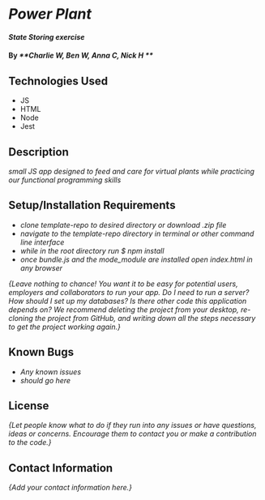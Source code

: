 # _Power Plant_

#### _State Storing exercise_

#### By _**Charlie W, Ben W, Anna C, Nick H **_

## Technologies Used

* JS
* HTML
* Node
* Jest

## Description

_small JS app designed to feed and care for virtual plants while practicing our functional programming skills_

## Setup/Installation Requirements

* _clone template-repo to desired directory or download .zip file_
* _navigate to the template-repo directory in terminal or other command line interface_
* _while in the root directory run $ npm install_
* _once bundle.js and the mode_module are installed open index.html in any browser_

_{Leave nothing to chance! You want it to be easy for potential users, employers and collaborators to run your app. Do I need to run a server? How should I set up my databases? Is there other code this application depends on? We recommend deleting the project from your desktop, re-cloning the project from GitHub, and writing down all the steps necessary to get the project working again.}_

## Known Bugs

* _Any known issues_
* _should go here_

## License

_{Let people know what to do if they run into any issues or have questions, ideas or concerns.  Encourage them to contact you or make a contribution to the code.}_

## Contact Information

_{Add your contact information here.}_